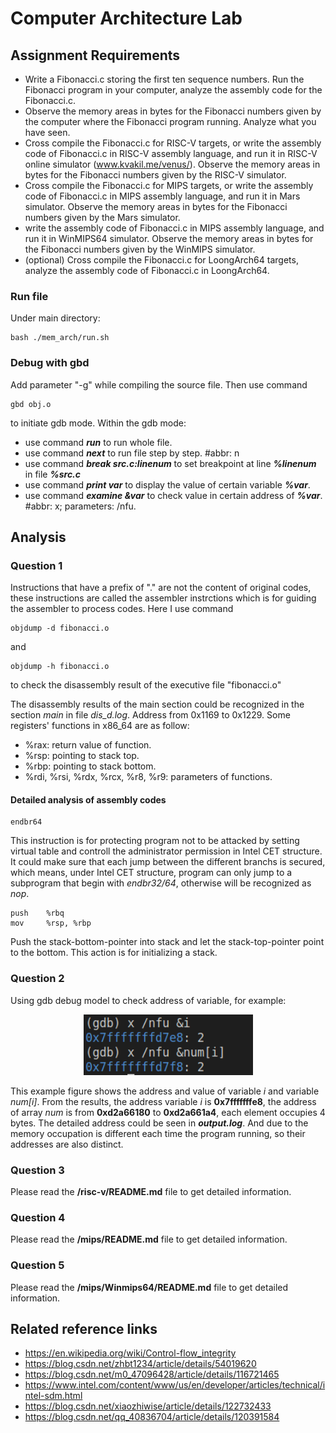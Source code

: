 # Computer Architecture Lab
## Assignment Requirements
- Write a Fibonacci.c storing the first ten sequence numbers. Run the Fibonacci program in your computer, analyze the assembly code for the Fibonacci.c.
- Observe the memory areas in bytes for the Fibonacci numbers given by the computer where the Fibonacci program running. Analyze what you have seen.
- Cross compile the Fibonacci.c for RISC-V targets, or write the assembly code of Fibonacci.c in RISC-V assembly language, and run it in RISC-V online simulator (www.kvakil.me/venus/). Observe the memory areas in bytes for the Fibonacci numbers given by the RISC-V simulator.
- Cross compile the Fibonacci.c for MIPS targets, or write the assembly code of Fibonacci.c in MIPS assembly language, and run it in Mars simulator. Observe the memory areas in bytes for the Fibonacci numbers given by the Mars simulator.
- write the assembly code of Fibonacci.c in MIPS assembly language, and run it in WinMIPS64 simulator. Observe the memory areas in bytes for the Fibonacci numbers given by the WinMIPS simulator.
- (optional) Cross compile the Fibonacci.c for LoongArch64 targets, analyze the assembly code of Fibonacci.c in LoongArch64.

### Run file
Under main directory: 
```shell
bash ./mem_arch/run.sh
```

### Debug with gbd
Add parameter "-g" while compiling the source file. Then use command
```shell
gbd obj.o
```
to initiate gdb mode.
Within the gdb mode:
- use command ***run*** to run whole file.
- use command ***next*** to run file step by step. #abbr: n
- use command ***break src.c:linenum*** to set breakpoint at line ***%linenum*** in file ***%src.c***
- use command ***print var*** to display the value of certain variable ***%var***.
- use command ***examine &var*** to check value in certain address of ***%var***. #abbr: x; parameters: /nfu.


## Analysis
### Question 1
Instructions that have a prefix of "." are not the content of
original codes, these instructions are called the assembler instrctions which is for guiding the assembler to process codes.
Here I use command
```shell
objdump -d fibonacci.o
```
and
```shell
objdump -h fibonacci.o
```
to check the disassembly result of the executive file "fibonacci.o" 

The disassembly results of the main section could be recognized in the section *main* in file *dis_d.log*. Address from 0x1169 to 0x1229.
Some registers' functions in x86_64 are as follow:
- %rax: return value of function.
- %rsp: pointing to stack top.
- %rbp: pointing to stack bottom.
- %rdi, %rsi, %rdx, %rcx, %r8, %r9: parameters of functions.

#### Detailed analysis of assembly codes
```assembly
endbr64
```
This instruction is for protecting program not to be attacked by setting virtual table and controll the administrator permission in Intel CET structure. It could make sure that each jump between the different branchs is secured, which means, under Intel CET structure, program can only jump to a subprogram that begin with *endbr32/64*, otherwise will be recognized as *nop*.
```assembly
push    %rbq
mov     %rsp, %rbp
```
Push the stack-bottom-pointer into stack and let the stack-top-pointer point to the bottom. This action is for initializing a stack.

### Question 2
Using gdb debug model to check address of variable, for example:
<center>

![GBD Example](./data/img/md_img_1.png "Example figure 1")

</center>

This example figure shows the address and value of variable *i* and variable *num[i]*. From the results, the address variable *i* is **0x7fffffffe8**, the address of array *num* is from **0xd2a66180** to **0xd2a661a4**, each element occupies 4 bytes. The detailed address could be seen in ***output.log***. And due to the memory occupation is different each time the program running, so their addresses are also distinct.


### Question 3
Please read the **/risc-v/README.md** file to get detailed information.

### Question 4
Please read the **/mips/README.md** file to get detailed information.

### Question 5
Please read the **/mips/Winmips64/README.md** file to get detailed information.


## Related reference links
- https://en.wikipedia.org/wiki/Control-flow_integrity
- https://blog.csdn.net/zhbt1234/article/details/54019620
- https://blog.csdn.net/m0_47096428/article/details/116721465
- https://www.intel.com/content/www/us/en/developer/articles/technical/intel-sdm.html
- https://blog.csdn.net/xiaozhiwise/article/details/122732433
- https://blog.csdn.net/qq_40836704/article/details/120391584